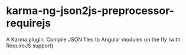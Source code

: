 karma-ng-json2js-preprocessor-requirejs
=======================================

A Karma plugin. Compile JSON files to Angular modules on the fly (with RequireJS support)
